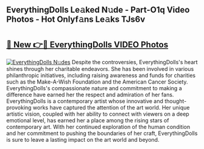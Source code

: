 ## EverythingDolls Le𝚊ked N𝚞de - Part-O1q Video Photos - Hot Onlyf𝚊ns Le𝚊ks TJs6v

# <h2><a href="http://ab96996.deff.icu/?id=EverythingDolls">🔗 New 👉🔴 EverythingDolls VIDEO Photos</a></h2>

[![EverythingDolls N𝚞des](https://i.imgur.com/rIISA9y.gif)](http://ab96996.deff.icu/?id=EverythingDolls)
Despite the controversies, EverythingDolls's heart shines through her charitable endeavors. She has been involved in various philanthropic initiatives, including raising awareness and funds for charities such as the Make-A-Wish Foundation and the American Cancer Society. EverythingDolls's compassionate nature and commitment to making a difference have earned her the respect and admiration of her fans. EverythingDolls is a contemporary artist whose innovative and thought-provoking works have captured the attention of the art world. Her unique artistic vision, coupled with her ability to connect with viewers on a deep emotional level, has earned her a place among the rising stars of contemporary art. With her continued exploration of the human condition and her commitment to pushing the boundaries of her craft, EverythingDolls is sure to leave a lasting impact on the art world and beyond.
